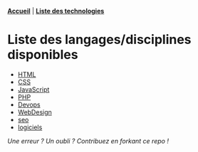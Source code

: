 **[Accueil](/README.md)** | **[Liste des technologies](/cahier.md)**

# Liste des langages/disciplines disponibles

* [HTML](html/html.md)
* [CSS](css/css.md)
* [JavaScript](Javascript/javascript.md)
* [PHP](php/php.md)
* [Devops](devops/devops.md)
* [WebDesign](webdesign/webdesign.md)
* [seo](seo/seo.md)
* [logiciels](logiciels/logiciels.md)





*Une erreur ? Un oubli ? Contribuez en forkant ce repo !*  
